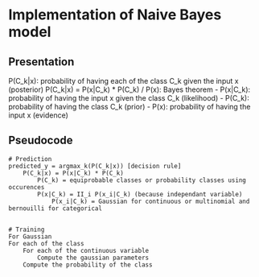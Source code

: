 # Implementation of Naive Bayes model


## Presentation

P(C_k|x): probability of having each of the class C_k given the input x (posterior)
P(C_k|x) = P(x|C_k) * P(C_k) / P(x): Bayes theorem
    - P(x|C_k): probability of having the input x given the class C_k (likelihood)
    - P(C_k): probability of having the class C_k (prior)
    - P(x): probability of having the input x (evidence)


## Pseudocode

```
# Prediction
predicted_y = argmax_k(P(C_k|x)) [decision rule]
    P(C_k|x) = P(x|C_k) * P(C_k)
        P(C_k) = equiprobable classes or probability classes using occurences
        P(x|C_k) = II_i P(x_i|C_k) (because independant variable)
            P(x_i|C_k) = Gaussian for continuous or multinomial and bernouilli for categorical


# Training
For Gaussian
For each of the class
    For each of the continuous variable
        Compute the gaussian parameters
    Compute the probability of the class
```

